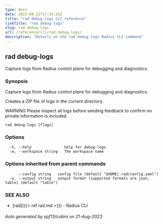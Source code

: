 ```yaml
---
type: docs
date: 2023-08-21T17:33:25Z
title: "rad debug-logs CLI reference"
linkTitle: "rad debug-logs"
slug: rad_debug-logs
url: /reference/cli/rad_debug-logs/
description: "Details on the rad debug-logs Radius CLI command"
---
```

## rad debug-logs

Capture logs from Radius control plane for debugging and diagnostics.

### Synopsis

Capture logs from Radius control plane for debugging and diagnostics.
	
Creates a ZIP file of logs in the current directory.

WARNING Please inspect all logs before sending feedback to confirm no private information is included.


```
rad debug-logs [flags]
```

### Options

```
  -h, --help               help for debug-logs
  -w, --workspace string   The workspace name
```

### Options inherited from parent commands

```
      --config string   config file (default "$HOME/.rad/config.yaml")
  -o, --output string   output format (supported formats are json, table) (default "table")
```

### SEE ALSO

* [rad]({{< ref rad.md >}})	 - Radius CLI

###### Auto generated by spf13/cobra on 21-Aug-2023
